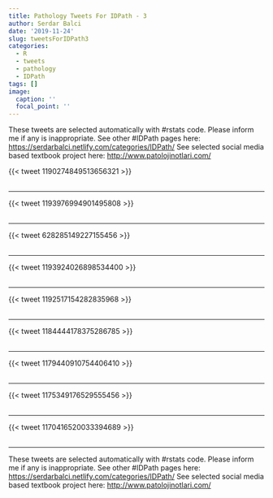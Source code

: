 ```yaml
---
title: Pathology Tweets For IDPath - 3
author: Serdar Balci
date: '2019-11-24'
slug: tweetsForIDPath3
categories:
  - R
  - tweets
  - pathology
  - IDPath
tags: []
image:
  caption: ''
  focal_point: ''
---
```



These tweets are selected automatically with #rstats code. Please inform me if any is inappropriate.
See other #IDPath pages here: https://serdarbalci.netlify.com/categories/IDPath/ 
See selected social media based textbook project here: http://www.patolojinotlari.com/

{{< tweet 1190274849513656321 >}}
<br>
<br>
<hr>
{{< tweet 1193976994901495808 >}}
<br>
<br>
<hr>
{{< tweet 628285149227155456 >}}
<br>
<br>
<hr>
{{< tweet 1193924026898534400 >}}
<br>
<br>
<hr>
{{< tweet 1192517154282835968 >}}
<br>
<br>
<hr>
{{< tweet 1184444178375286785 >}}
<br>
<br>
<hr>
{{< tweet 1179440910754406410 >}}
<br>
<br>
<hr>
{{< tweet 1175349176529555456 >}}
<br>
<br>
<hr>
{{< tweet 1170416520033394689 >}}
<br>
<br>
<hr>


These tweets are selected automatically with #rstats code. Please inform me if any is inappropriate.
See other #IDPath pages here: https://serdarbalci.netlify.com/categories/IDPath/ 
See selected social media based textbook project here: http://www.patolojinotlari.com/
